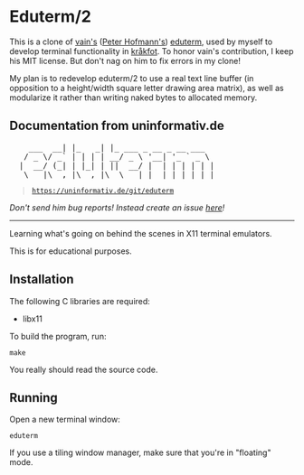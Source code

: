 # Eduterm/2

This is a clone of [vain's][vain] ([Peter Hofmann's][phoff]) [eduterm], used by myself to develop terminal functionality in [kråkfot][krakfot]. To honor vain's contribution, I keep his MIT license. But don't nag on him to fix errors in my clone!

My plan is to redevelop eduterm/2 to use a real text line buffer (in opposition to a height/width square letter drawing area matrix), as well as modularize it rather than writing naked bytes to allocated memory.

[eduterm]: https://www.uninformativ.de/git/eduterm/file/README.html
[vain]: https://github.com/vain
[krakfot]: https://github.com/TomasKindahl/krakfot
[phoff]: https://www.uninformativ.de/contact.html

## Documentation from uninformativ.de
<pre>
    ___  __| |_   _| |_ ___ _ __ _ __ ___
   / _ \/ _` | | | | __/ _ \ '__| '_ ` _ \
  |  __/ (_| | |_| | ||  __/ |  | | | | | |
   \___|\__,_|\__,_|\__\___|_|  |_| |_| |_|
</pre>

> <code><a href="https://uninformativ.de/git/eduterm">https://uninformativ.de/git/eduterm</a></code>

*Don't send him bug reports! Instead create an issue [here](https://github.com/TomasKindahl/eduterm2/issues)!*

----

Learning what's going on behind the scenes in X11 terminal emulators.

This is for educational purposes.


## Installation

The following C libraries are required:

- libx11

To build the program, run:

    make

You really should read the source code.

## Running

Open a new terminal window:

    eduterm

If you use a tiling window manager, make sure that you're in "floating" mode.
